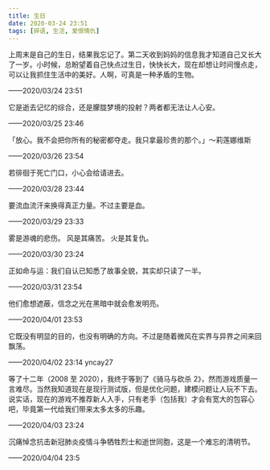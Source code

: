 ```yaml
---
title: 生日
date: 2020-03-24 23:51
tags: [碎语, 生活, 爱恨情仇]
---
```


上周末是自己的生日，结果我忘记了。第二天收到妈妈的信息我才知道自己又长大了一岁。小时候，总盼望着自己快点过生日，快快长大，现在却想让时间慢点走，可以让我抓住生活中的美好。人啊，可真是一种矛盾的生物。

——2020/03/24 23:51

它是逝去记忆的综合，还是朦胧梦境的投射？两者都无法让人心安。

——2020/03/25 23:46

「放心。我不会把你所有的秘密都夺走。我只拿最珍贵的那个。」～莉莲娜维斯

——2020/03/26 23:54

若徘徊于死亡门口，小心会给请进去。

——2020/03/28 23:44

要流血流汗来换得真正力量。不过主要是血。

——2020/03/29 23:33

雾是游魂的悲伤。 风是其痛苦。 火是其复仇。

——2020/03/30 23:24

正如命与运：我们自认已知悉了故事全貌，其实却只读了一半。

——2020/03/31 23:54

他们愈想遮蔽，信念之光在黑暗中就会愈发明亮。

——2020/04/01 23:53 

它既没有明显的目的，也没有明确的方向。不过是随着微风在实界与异界之间来回飘荡。

——2020/04/02 23:14 yncay27 

等了十二年（2008 至 2020），我终于等到了《骑马与砍杀 2》，然而游戏质量一言难尽。当然我知道现在是现行测试版，但是优化问题，建模问题让人玩不下去。说实话，现在的游戏不推荐新人入手，只有老手（包括我）才会有宽大的包容心吧，毕竟第一代给我们带来太多太多的乐趣。

——2020/04/03 23:24

沉痛悼念抗击新冠肺炎疫情斗争牺牲烈士和逝世同胞，这是一个难忘的清明节。

——2020/04/04 23:5
